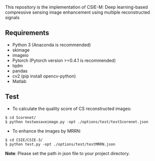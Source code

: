 This repository is the implementation of CSIE-M: Deep learning-based compressive sensing image enhancement using multiple reconstructed signals

## Requirements
- Python 3 (Anaconda is recommended)
- skimage
- imageio
- Pytorch (Pytorch version >=0.4.1 is recommended)
- tqdm 
- pandas
- cv2 (pip install opencv-python)
- Matlab 

## Test
- To calculate the quality score of CS reconstructed images:
```
$ cd Scorenet/
$ python testwosaveimage.py -opt ./options/test/testScorenet.json
```
- To enhance the images by MRRN:
```
$ cd CSIE/CSIE-3/
$ python test.py -opt ./options/test/testMRRN.json
```
**Note**: Please set the path in json file to your project directory.
